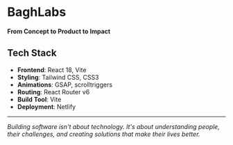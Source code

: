 # BaghLabs

**From Concept to Product to Impact**


## Tech Stack

- **Frontend**: React 18, Vite
- **Styling**: Tailwind CSS, CSS3
- **Animations**: GSAP, scrolltriggers
- **Routing**: React Router v6
- **Build Tool**: Vite
- **Deployment**: Netlify

---

*Building software isn't about technology. It's about understanding people, their challenges, and creating solutions that make their lives better.*
